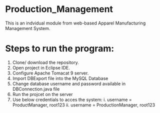 # Production_Management

This is an indvidual module from web-based Apparel Manufacturing Management System.

# Steps to run the program:
1. Clone/ download the repository.
2. Open project in Eclipse IDE.
3. Configure Apache Tomacat 9 server.
4. Import DBExport file into the MySQL Database
5. Change database username and password available in DBConnection.java file
6. Run the projcet on the server
7. Use below credentials to acces the system:
      i. username = ProductManager, root123 
      ii. username = ProductionManager, root123 
